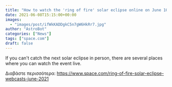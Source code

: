 ```yaml
---
title: "How to watch the 'ring of fire' solar eclipse online on June 10"
date: 2021-06-08T15:15:00+00:00
images:
  - "images/post/ifWkKADDgkC5n7gW6HkRr7.jpg"
author: "AstroBot"
categories: ["News"]
tags: ["space.com"]
draft: false
---
```


If you can't catch the next solar eclipse in person, there are several places where you can watch the event live. 

Διαβάστε περισσότερα: https://www.space.com/ring-of-fire-solar-eclipse-webcasts-june-2021
